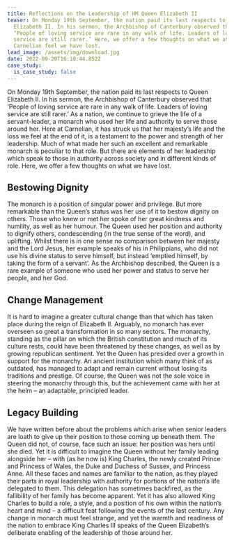 ```yaml
---
title: Reflections on the Leadership of HM Queen Elizabeth II
teaser: On Monday 19th September, the nation paid its last respects to Queen
  Elizabeth II. In his sermon, the Archbishop of Canterbury observed that
  ‘People of loving service are rare in any walk of life. Leaders of loving
  service are still rarer.’ Here, we offer a few thoughts on what we at
  Carnelian feel we have lost.
lead_image: /assets/img/download.jpg
date: 2022-09-20T16:10:44.852Z
case_study:
  is_case_study: false
---
```

On Monday 19th September, the nation paid its last respects to Queen Elizabeth II. In his sermon, the Archbishop of Canterbury observed that ‘People of loving service are rare in any walk of life. Leaders of loving service are still rarer.’ As a nation, we continue to grieve the life of a servant-leader, a monarch who used her life and authority to serve those around her. Here at Carnelian, it has struck us that her majesty’s life and the loss we feel at the end of it, is a testament to the power and strength of her leadership. Much of what made her such an excellent and remarkable monarch is peculiar to that role. But there are elements of her leadership which speak to those in authority across society and in different kinds of role. Here, we offer a few thoughts on what we have lost.

## Bestowing Dignity

The monarch is a position of singular power and privilege. But more remarkable than the Queen’s status was her use of it to bestow dignity on others. Those who knew or met her spoke of her great kindness and humility, as well as her humour. The Queen used her position and authority to dignify others, condescending (in the true sense of the word), and uplifting. Whilst there is in one sense no comparison between her majesty and the Lord Jesus, her example speaks of his in Philippians, who did not use his divine status to serve himself, but instead ‘emptied himself, by taking the form of a servant’. As the Archbishop described, the Queen is a rare example of someone who used her power and status to serve her people, and her God.

## Change Management

It is hard to imagine a greater cultural change than that which has taken place during the reign of Elizabeth II. Arguably, no monarch has ever overseen so great a transformation in so many sectors. The monarchy, standing as the pillar on which the British constitution and much of its culture rests, could have been threatened by these changes, as well as by growing republican sentiment. Yet the Queen has presided over a growth in support for the monarchy. An ancient institution which many think of as outdated, has managed to adapt and remain current without losing its traditions and prestige. Of course, the Queen was not the sole voice in steering the monarchy through this, but the achievement came with her at the helm – an adaptable, principled leader.

## Legacy Building

We have written before about the problems which arise when senior leaders are loath to give up their position to those coming up beneath them. The Queen did not, of course, face such an issue: her position was hers until she died. Yet it is difficult to imagine the Queen without her family leading alongside her – with (as he now is) King Charles, the newly created Prince and Princess of Wales, the Duke and Duchess of Sussex, and Princess Anne. All these faces and names are familiar to the nation, as they played their parts in royal leadership with authority for portions of the nation’s life delegated to them. This delegation has sometimes backfired, as the fallibility of her family has become apparent. Yet it has also allowed King Charles to build a role, a style, and a position of his own within the nation’s heart and mind – a difficult feat following the events of the last century. Any change in monarch must feel strange, and yet the warmth and readiness of the nation to embrace King Charles III speaks of the Queen Elizabeth’s deliberate enabling of the leadership of those around her.
